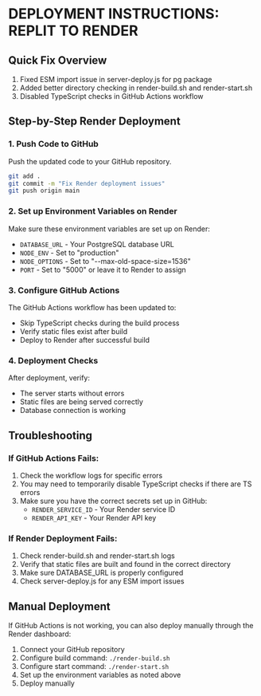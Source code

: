 # DEPLOYMENT INSTRUCTIONS: REPLIT TO RENDER

## Quick Fix Overview
1. Fixed ESM import issue in server-deploy.js for pg package
2. Added better directory checking in render-build.sh and render-start.sh
3. Disabled TypeScript checks in GitHub Actions workflow

## Step-by-Step Render Deployment

### 1. Push Code to GitHub
Push the updated code to your GitHub repository.
```bash
git add .
git commit -m "Fix Render deployment issues"
git push origin main
```

### 2. Set up Environment Variables on Render
Make sure these environment variables are set up on Render:
- `DATABASE_URL` - Your PostgreSQL database URL
- `NODE_ENV` - Set to "production"
- `NODE_OPTIONS` - Set to "--max-old-space-size=1536"
- `PORT` - Set to "5000" or leave it to Render to assign

### 3. Configure GitHub Actions
The GitHub Actions workflow has been updated to:
- Skip TypeScript checks during the build process
- Verify static files exist after build
- Deploy to Render after successful build

### 4. Deployment Checks
After deployment, verify:
- The server starts without errors
- Static files are being served correctly
- Database connection is working

## Troubleshooting

### If GitHub Actions Fails:
1. Check the workflow logs for specific errors
2. You may need to temporarily disable TypeScript checks if there are TS errors
3. Make sure you have the correct secrets set up in GitHub:
   - `RENDER_SERVICE_ID` - Your Render service ID
   - `RENDER_API_KEY` - Your Render API key

### If Render Deployment Fails:
1. Check render-build.sh and render-start.sh logs
2. Verify that static files are built and found in the correct directory
3. Make sure DATABASE_URL is properly configured
4. Check server-deploy.js for any ESM import issues

## Manual Deployment
If GitHub Actions is not working, you can also deploy manually through the Render dashboard:
1. Connect your GitHub repository
2. Configure build command: `./render-build.sh`
3. Configure start command: `./render-start.sh`
4. Set up the environment variables as noted above
5. Deploy manually